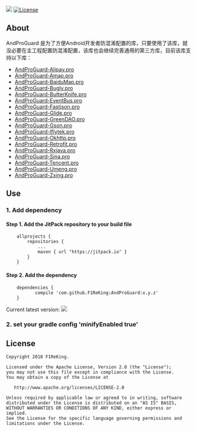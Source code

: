 [![](https://jitpack.io/v/F1ReKing/AndProGuard.svg)](https://jitpack.io/#F1ReKing/AndProGuard)
[![License](https://img.shields.io/badge/license-Apache%202.0-blue.svg)](https://github.com/F1ReKing/AndProGuard/blob/master/LICENSE)

## About
AndProGuard 是为了方便Android开发者防混淆配置的库，只要使用了该库，就没必要在主工程配置防混淆配置，该库也会继续完善通用的第三方库，目前该库支持以下库：
- [AndProGuard-Alipay.pro](https://github.com/F1ReKing/AndProGuard/blob/master/library/AndProGuard-Alipay.pro)
- [AndProGuard-Amap.pro](https://github.com/F1ReKing/AndProGuard/blob/master/library/AndProGuard-Amap.pro)
- [AndProGuard-BaiduMap.pro](https://github.com/F1ReKing/AndProGuard/blob/master/library/AndProGuard-BaiduMap.pro)
- [AndProGuard-Bugly.pro](https://github.com/F1ReKing/AndProGuard/blob/master/library/AndProGuard-Bugly.pro)
- [AndProGuard-ButterKnife.pro](https://github.com/F1ReKing/AndProGuard/blob/master/library/AndProGuard-ButterKnife.pro)
- [AndProGuard-EventBus.pro](https://github.com/F1ReKing/AndProGuard/blob/master/library/AndProGuard-EventBus.pro)
- [AndProGuard-Fastjson.pro](https://github.com/F1ReKing/AndProGuard/blob/master/library/AndProGuard-Fastjson.pro)
- [AndProGuard-Glide.pro](https://github.com/F1ReKing/AndProGuard/blob/master/library/AndProGuard-Glide.pro)
- [AndProGuard-GreenDAO.pro](https://github.com/F1ReKing/AndProGuard/blob/master/library/AndProGuard-GreenDAO.pro)
- [AndProGuard-Gson.pro](https://github.com/F1ReKing/AndProGuard/blob/master/library/AndProGuard-Gson.pro)
- [AndProGuard-Iflytek.pro](https://github.com/F1ReKing/AndProGuard/blob/master/library/AndProGuard-Iflytek.pro)
- [AndProGuard-Okhttp.pro](https://github.com/F1ReKing/AndProGuard/blob/master/library/AndProGuard-Okhttp.pro)
- [AndProGuard-Retrofit.pro](https://github.com/F1ReKing/AndProGuard/blob/master/library/AndProGuard-Retrofit.pro)
- [AndProGuard-Rxjava.pro](https://github.com/F1ReKing/AndProGuard/blob/master/library/AndProGuard-Rxjava.pro)
- [AndProGuard-Sina.pro](https://github.com/F1ReKing/AndProGuard/blob/master/library/AndProGuard-Sina.pro)
- [AndProGuard-Tencent.pro](https://github.com/F1ReKing/AndProGuard/blob/master/library/AndProGuard-Tencent.pro)
- [AndProGuard-Umeng.pro](https://github.com/F1ReKing/AndProGuard/blob/master/library/AndProGuard-Umeng.pro)
- [AndProGuard-Zxing.pro](https://github.com/F1ReKing/AndProGuard/blob/master/library/AndProGuard-Zxing.pro)

## Use
### 1. Add dependency
#### Step 1. Add the JitPack repository to your build file
```
	allprojects {
		repositories {
			...
			maven { url "https://jitpack.io" }
		}
	}
```

#### Step 2. Add the dependency
```
	dependencies {
	       compile 'com.github.F1ReKing:AndProGuard:x.y.z'
	}
```
Current latest version: [![](https://jitpack.io/v/F1ReKing/AndProGuard.svg)](https://jitpack.io/#F1ReKing/AndProGuard)
### 2. set your gradle config 'minifyEnabled true'

## License

```
Copyright 2018 F1ReKing. 

Licensed under the Apache License, Version 2.0 (the "License");
you may not use this file except in compliance with the License.
You may obtain a copy of the License at

   http://www.apache.org/licenses/LICENSE-2.0

Unless required by applicable law or agreed to in writing, software
distributed under the License is distributed on an "AS IS" BASIS,
WITHOUT WARRANTIES OR CONDITIONS OF ANY KIND, either express or implied.
See the License for the specific language governing permissions and
limitations under the License.
```
